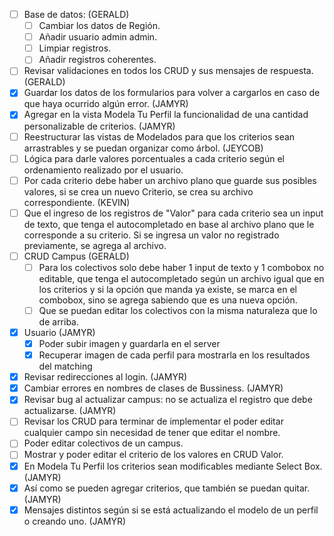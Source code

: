 - [ ] Base de datos: (GERALD)
	- [ ] Cambiar los datos de Región.
	- [ ] Añadir usuario admin admin.
	- [ ] Limpiar registros.
	- [ ] Añadir registros coherentes.
- [ ] Revisar validaciones en todos los CRUD y sus mensajes de respuesta. (GERALD)
- [x] Guardar los datos de los formularios para volver a cargarlos en caso de que haya ocurrido algún error. (JAMYR)
- [x] Agregar en la vista Modela Tu Perfil la funcionalidad de una cantidad personalizable de criterios. (JAMYR)
- [ ] Reestructurar las vistas de Modelados para que los criterios sean arrastrables y se puedan organizar como árbol. (JEYCOB)
- [ ] Lógica para darle valores porcentuales a cada criterio según el ordenamiento realizado por el usuario.
- [ ] Por cada criterio debe haber un archivo plano que guarde sus posibles valores, si se crea un nuevo Criterio, se crea su archivo correspondiente. (KEVIN)
- [ ] Que el ingreso de los registros de "Valor" para cada criterio sea un input de texto, que tenga el autocompletado en base al archivo plano que le corresponde a su criterio. Si se ingresa un valor no registrado previamente, se agrega al archivo.
- [ ] CRUD Campus (GERALD)
	- [ ] Para los colectivos solo debe haber 1 input de texto y 1 combobox no editable, que tenga el autocompletado según un archivo igual que en los criterios y si la opción que manda ya existe, se marca en el combobox, sino se agrega sabiendo que es una nueva opción.
	- [ ] Que se puedan editar los colectivos con la misma naturaleza que lo de arriba. 
- [x] Usuario (JAMYR)
	- [x] Poder subir imagen y guardarla en el server
	- [x] Recuperar imagen de cada perfil para mostrarla en los resultados del matching
- [x] Revisar redirecciones al login. (JAMYR)
- [x] Cambiar errores en nombres de clases de Bussiness. (JAMYR)
- [x] Revisar bug al actualizar campus: no se actualiza el registro que debe actualizarse. (JAMYR)
- [ ] Revisar los CRUD para terminar de implementar el poder editar cualquier campo sin necesidad de tener que editar el nombre. 
- [ ] Poder editar colectivos de un campus.
- [ ] Mostrar y poder editar el criterio de los valores en CRUD Valor.
- [x] En Modela Tu Perfil los criterios sean modificables mediante Select Box. (JAMYR)
- [x] Así como se pueden agregar criterios, que también se puedan quitar. (JAMYR)
- [x] Mensajes distintos según si se está actualizando el modelo de un perfil o creando uno. (JAMYR)